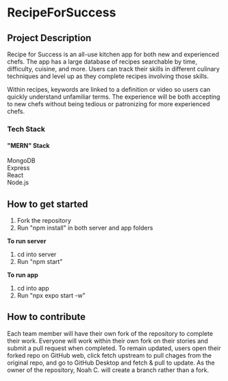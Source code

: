 # RecipeForSuccess
## Project Description
Recipe for Success is an all-use kitchen app for both new and experienced chefs. The app has a large database of recipes searchable by time, difficulty, cuisine, and more. Users can track their skills in different culinary techniques and level up as they complete recipes involving those skills.

Within recipes, keywords are linked to a definition or video so users can quickly understand unfamiliar terms. The experience will be both accepting to new chefs without being tedious or patronizing for more experienced chefs.
### Tech Stack
#### "MERN" Stack
MongoDB\
Express\
React\
Node.js
## How to get started
   1. Fork the repository
   2. Run "npm install" in both server and app folders

**To run server**
   1. cd into server
   2. Run "npm start"

**To run app**
   1. cd into app
   2. Run "npx expo start -w"
## How to contribute
Each team member will have their own fork of the repository to complete their work. Everyone will work within their own fork on their stories and submit a pull request when completed. To remain updated, users open their forked repo on GitHub web, click fetch upstream to pull chages from the original repo, and go to GitHub Desktop and fetch & pull to update. As the owner of the repository, Noah C. will create a branch rather than a fork.